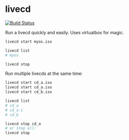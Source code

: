 livecd
======
[![Build Status](https://travis-ci.org/arlimus/livecd.png?branch=nightly)](https://travis-ci.org/arlimus/livecd)

Run a livecd quickly and easily. Uses virtualbox for magic.

```bash
livecd start myos.iso

livecd list
# myos

livecd stop
```

Run multiple livecds at the same time:

```bash
livecd start cd_a.iso
livecd start cd_a.iso
livecd start cd_b.iso

livecd list
# cd_a
# cd_a-1
# cd_b

livecd stop cd_a
# or stop all:
livecd stop
```
